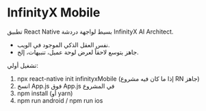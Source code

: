 # InfinityX Mobile

تطبيق React Native بسيط لواجهة دردشة InfinityX AI Architect.

- نفس العقل الذكي الموجود في الويب.
- جاهز يتوسع لاحقاً لعرض لوحة عميل، تنبيهات، إلخ.

تشغيل أولي:
1. npx react-native init infinityxMobile  (إذا ما كان فيه مشروع RN جاهز)
2. انسخ App.js فوق App.js في المشروع
3. npm install (أو yarn)
4. npm run android / npm run ios
